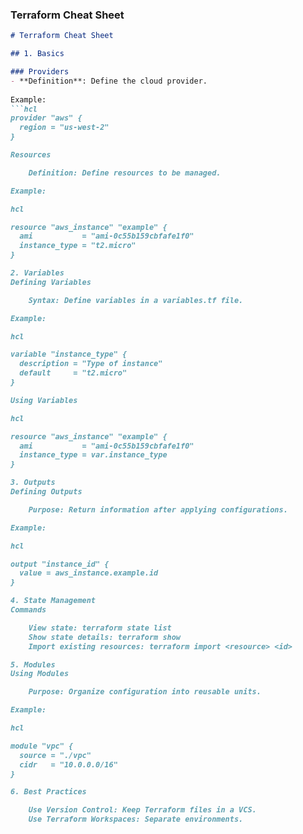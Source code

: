 
### Terraform Cheat Sheet

```markdown
# Terraform Cheat Sheet

## 1. Basics

### Providers
- **Definition**: Define the cloud provider.
  
Example:
```hcl
provider "aws" {
  region = "us-west-2"
}

Resources

    Definition: Define resources to be managed.

Example:

hcl

resource "aws_instance" "example" {
  ami           = "ami-0c55b159cbfafe1f0"
  instance_type = "t2.micro"
}

2. Variables
Defining Variables

    Syntax: Define variables in a variables.tf file.

Example:

hcl

variable "instance_type" {
  description = "Type of instance"
  default     = "t2.micro"
}

Using Variables

hcl

resource "aws_instance" "example" {
  ami           = "ami-0c55b159cbfafe1f0"
  instance_type = var.instance_type
}

3. Outputs
Defining Outputs

    Purpose: Return information after applying configurations.

Example:

hcl

output "instance_id" {
  value = aws_instance.example.id
}

4. State Management
Commands

    View state: terraform state list
    Show state details: terraform show
    Import existing resources: terraform import <resource> <id>

5. Modules
Using Modules

    Purpose: Organize configuration into reusable units.

Example:

hcl

module "vpc" {
  source = "./vpc"
  cidr   = "10.0.0.0/16"
}

6. Best Practices

    Use Version Control: Keep Terraform files in a VCS.
    Use Terraform Workspaces: Separate environments.